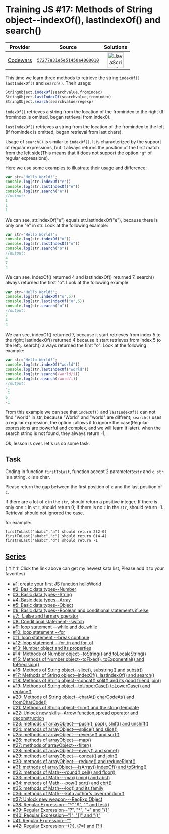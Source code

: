 [_metadata_:generated]: - "true"

# Training JS #17: Methods of String object--indexOf(), lastIndexOf() and search()

<!-- INFO TABLE BEGIN -->

| Provider                                        | Source                                                                               | Solutions                                                                                                                                                    |
| :---------------------------------------------: | :----------------------------------------------------------------------------------: | :----------------------------------------------------------------------------------------------------------------------------------------------------------: |
| [Codewars](../../../docs/providers/Codewars.md) | [`57277a31e5e51450a4000010`](https://www.codewars.com/kata/57277a31e5e51450a4000010) | [<img src="https://res.cloudinary.com/rascaltwo/image/upload/v1631924076/javascript_ehszr7.svg" alt="JavaScript" title="JavaScript" width="50" />](solve.js) |

<!-- INFO TABLE END -->

This time we learn three methods to retrieve the string:```indexOf()``` ```lastIndexOf()``` and ```search()```. Their usage:

```javascript
StringObject.indexOf(searchvalue,fromindex)
StringObject.lastIndexOf(searchvalue,fromindex)
StringObject.search(searchvalue/regexp)
```
```indexOf()``` retrieves a string from the location of the fromindex to the right (If fromindex is omitted, began retrieval from index0).

```lastIndexOf()``` retrieves a string from the location of the fromindex to the left (If fromindex is omitted, began retrieval from last chars).

Usage of ```search()``` is similar to ```indexOf()```. It is characterized by the support of regular expressions, but it always returns the position of the first match from the left side(This means that it does not support the option ```"g"``` of regular expressions). 

Here we use some examples to illustrate their usage and difference:
```javascript
var str="Hello World!";
console.log(str.indexOf("e"))
console.log(str.lastIndexOf("e"))
console.log(str.search("e"))
//output:
1
1
1
```
We can see, str.indexOf("e") equals str.lastIndexOf("e"), because there is only one "e" in str. Look at the following example:

```javascript
var str="Hello World!";
console.log(str.indexOf("o"))
console.log(str.lastIndexOf("o"))
console.log(str.search("o"))
//output:
4
7
4
```
We can see, indexOf() returned 4 and lastIndexOf() returned 7. search() always returned the first "o". Look at the following example:

```javascript
var str="Hello World!";
console.log(str.indexOf("o",5))
console.log(str.lastIndexOf("o",5))
console.log(str.search("o"))
//output:
7
4
4
```
We can see, indexOf() returned 7, because it start retrieves from index 5 to the right; lastIndexOf() returned 4 because it start retrieves from index 5 to the left;. search() always returned the first "o". Look at the following example:
```javascript
var str="Hello World!";
console.log(str.indexOf("world"))
console.log(str.lastIndexOf("world"))
console.log(str.search(/world/i))
console.log(str.search(/word/i))
//output:
-1
-1
6
-1
```
From this example we can see that ```indexOf()``` and ```lastIndexOf()``` can not find "world" in str, because "World" and "world" are diffrent; ```search()``` uses a regular expression, the option i allows it to ignore the case(Regular expressions are powerful and complex, and we will learn it later). when the search string is not found, they always return -1;

Ok, lesson is over. let's us do some task.

## Task

Coding in function ```firstToLast```, function accept 2 parameters:```str``` and ```c```. ```str``` is a string. ```c``` is a char. 

Please return the gap between the first position of ```c``` and the last position of ```c```.

If there are a lot of ```c``` in the ```str```, should  return a positive integer; If there is only one ```c``` in ```str```, should return 0; If there is no ```c``` in the ```str```, should return -1. Retrieval should not ignored the case.

for example:

```
firstToLast("ababc","a") should return 2(2-0)
firstToLast("ababc","c") should return 0(4-4)
firstToLast("ababc","d") should return -1
```
    
## [Series](http://github.com/myjinxin2015/Katas-list-of-Training-JS-series)

( ↑↑↑ Click the link above can get my newest kata list, Please add it to your favorites)

 - [#1: create your first JS function helloWorld](http://www.codewars.com/kata/571ec274b1c8d4a61c0000c8)
 - [#2: Basic data types--Number](http://www.codewars.com/kata/571edd157e8954bab500032d)
 - [#3:  Basic data types--String](http://www.codewars.com/kata/571edea4b625edcb51000d8e)
 - [#4:  Basic data types--Array](http://www.codewars.com/kata/571effabb625ed9b0600107a)
 - [#5:  Basic data types--Object](http://www.codewars.com/kata/571f1eb77e8954a812000837)
 - [#6:  Basic data types--Boolean and conditional statements if..else](http://www.codewars.com/kata/571f832f07363d295d001ba8)
 - [#7:  if..else and ternary operator](http://www.codewars.com/kata/57202aefe8d6c514300001fd)
 - [#8: Conditional statement--switch](http://www.codewars.com/kata/572059afc2f4612825000d8a)
 - [#9: loop statement --while and do..while](http://www.codewars.com/kata/57216d4bcdd71175d6000560)
 - [#10: loop statement --for](http://www.codewars.com/kata/5721a78c283129e416000999)
 - [#11: loop statement --break,continue](http://www.codewars.com/kata/5721c189cdd71194c1000b9b)
 - [#12: loop statement --for..in and for..of](http://www.codewars.com/kata/5722b3f0bd5583cf44001000)
 - [#13: Number object and  its properties](http://www.codewars.com/kata/5722fd3ab7162a3a4500031f)
 - [#14: Methods of Number object--toString() and toLocaleString()](http://www.codewars.com/kata/57238ceaef9008adc7000603)
 - [#15: Methods of Number object--toFixed(), toExponential() and toPrecision()](http://www.codewars.com/kata/57256064856584bc47000611)
 - [#16: Methods of String object--slice(), substring() and substr()](http://www.codewars.com/kata/57274562c8dcebe77e001012)
 - [#17: Methods of String object--indexOf(), lastIndexOf() and search()](http://www.codewars.com/kata/57277a31e5e51450a4000010)
 - [#18: Methods of String object--concat() split() and its good friend join()](http://www.codewars.com/kata/57280481e8118511f7000ffa)
 - [#19: Methods of String object--toUpperCase() toLowerCase() and replace()](http://www.codewars.com/kata/5728203b7fc662a4c4000ef3)
 - [#20: Methods of String object--charAt() charCodeAt() and fromCharCode()](http://www.codewars.com/kata/57284d23e81185ae6200162a)
 - [#21: Methods of String object--trim() and the string template](http://www.codewars.com/kata/5729b103dd8bac11a900119e)
 - [#22: Unlock new skills--Arrow function,spread operator and deconstruction](http://www.codewars.com/kata/572ab0cfa3af384df7000ff8)
 - [#23: methods of arrayObject---push(), pop(), shift() and unshift()](http://www.codewars.com/kata/572af273a3af3836660014a1)
 - [#24: methods of arrayObject---splice() and slice()](http://www.codewars.com/kata/572cb264362806af46000793)
 - [#25: methods of arrayObject---reverse() and sort()](http://www.codewars.com/kata/572df796914b5ba27c000c90)
 - [#26: methods of arrayObject---map()](http://www.codewars.com/kata/572fdeb4380bb703fc00002c)
 - [#27: methods of arrayObject---filter()](http://www.codewars.com/kata/573023c81add650b84000429)
 - [#28: methods of arrayObject---every() and some()](http://www.codewars.com/kata/57308546bd9f0987c2000d07)
 - [#29: methods of arrayObject---concat() and join()](http://www.codewars.com/kata/5731861d05d14d6f50000626)
 - [#30: methods of arrayObject---reduce() and reduceRight()](http://www.codewars.com/kata/573156709a231dcec9000ee8)
 - [#31: methods of arrayObject---isArray() indexOf() and toString()](http://www.codewars.com/kata/5732b0351eb838d03300101d)
 - [#32: methods of Math---round() ceil() and floor()](http://www.codewars.com/kata/5732d3c9791aafb0e4001236)
 - [#33: methods of Math---max() min() and abs()](http://www.codewars.com/kata/5733d6c2d780e20173000baa)
 - [#34: methods of Math---pow() sqrt() and cbrt()](http://www.codewars.com/kata/5733f948d780e27df6000e33)
 - [#35: methods of Math---log() and its family](http://www.codewars.com/kata/57353de879ccaeb9f8000564)
 - [#36: methods of Math---kata author's lover:random()](http://www.codewars.com/kata/5735956413c2054a680009ec)
 - [#37: Unlock new weapon---RegExp Object](http://www.codewars.com/kata/5735e39313c205fe39001173)
 - [#38: Regular Expression--"^","$", "." and test()](http://www.codewars.com/kata/573975d3ac3eec695b0013e0)
 - [#39: Regular Expression--"?", "*", "+" and "{}"](http://www.codewars.com/kata/573bca07dffc1aa693000139)
 - [#40: Regular Expression--"|", "[]" and "()"](http://www.codewars.com/kata/573d11c48b97c0ad970002d4)
 - [#41: Regular Expression--"\"](http://www.codewars.com/kata/573e6831e3201f6a9b000971)
 - [#42: Regular Expression--(?:), (?=) and (?!)](http://www.codewars.com/kata/573fb9223f9793e485000453)
 
